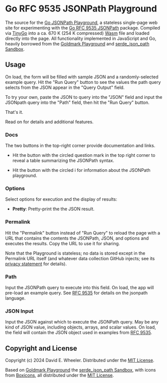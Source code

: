 Go RFC 9535 JSONPath Playground
===============================

The source for the [Go JSONPath Playground], a stateless single-page web site
for experimenting with the [Go RFC 9535 JSONPath] package. Compiled via
[TinyGo] into a ca. 670 K (254 K compressed) [Wasm] file and loaded directly
into the page. All functionality implemented in JavaScript and Go, heavily
borrowed from the [Goldmark Playground] and [serde_json_path Sandbox].

Usage
-----

On load, the form will be filled with sample JSON and a randomly-selected
example query. Hit the "Run Query" button to see the values the path query
selects from the JSON appear in the "Query Output" field.

To try your own, paste the JSON to query into the "JSON" field and input the
JSONpath query into the "Path" field, then hit the "Run Query" button.

That's it.

Read on for details and additional features.

### Docs

The two buttons in the top-right corner provide documentation and links.

*   Hit the button with the circled question mark in the top right corner to
    reveal a table summarizing the JSONPath syntax.

*   Hit the button with the circled i for information about the JSONPath
    playground.

### Options

Select options for execution and the display of results:

*   **Pretty**: Pretty-print the the JSON result.

### Permalink

Hit the "Permalink" button instead of "Run Query" to reload the page with a
URL that contains the contents the JSONPath, JSON, and options and executes
the results. Copy the URL to use it for sharing.

Note that the Playground is stateless; no data is stored except in the
Permalink URL itself (and whatever data collection GitHub injects; see its
[privacy statement] for details).

### Path

Input the JSONPath query to execute into this field. On load, the app will
pre-load an example query. See [RFC 9535] for details on the jsonpath
language.

### JSON Input

Input the JSON against which to execute the JSONPath query. May be any kind
of JSON value, including objects, arrays, and scalar values. On load, the
field will contain the JSON object used in examples from [RFC 9535].

## Copyright and License

Copyright (c) 2024 David E. Wheeler. Distributed under the [MIT License].

Based on [Goldmark Playground] the [serde_json_path Sandbox], with icons from
[Boxicons], all distributed under the [MIT License].

  [Go JSONPath Playground]: https://theory.github.io/jsonpath/playground
  [Go RFC 9535 JSONPath]: https://pkg.go.dev/github.com/theory/jsonpath
    "pkg.go.dev: github.com/theory/jsonpath"
  [Wasm]: https://webassembly.org "WebAssembly"
  [TinyGo]: https://tinygo.org
  [Goldmark Playground]: https://yuin.github.io/goldmark/playground
  [serde_json_path Sandbox]: https://serdejsonpath.live
  [privacy statement]: https://docs.github.com/en/site-policy/privacy-policies/github-general-privacy-statement
  [RFC 9535]: https://www.rfc-editor.org/rfc/rfc9535.html
  [MIT License]: https://opensource.org/license/mit
  [Boxicons]: https://boxicons.com
